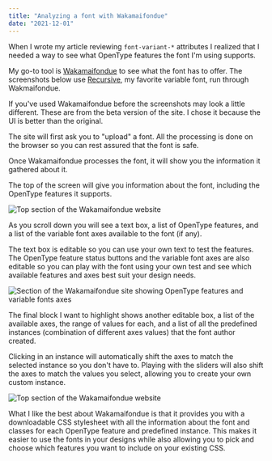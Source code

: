 ```yaml
---
title: "Analyzing a font with Wakamaifondue"
date: "2021-12-01"
---
```


When I wrote my article reviewing `font-variant-*` attributes I realized that I needed a way to see what OpenType features the font I'm using supports.

My go-to tool is [Wakamaifondue](https://wakamaifondue.com/) to see what the font has to offer. The screenshots below use [Recursive](https://www.recursive.design/), my favorite variable font, run through Wakmaifondue.

If you've used Wakamaifondue before the screenshots may look a little different. These are from the beta version of the site. I chose it because the UI is better than the original.

The site will first ask you to "upload" a font. All the processing is done on the browser so you can rest assured that the font is safe.

Once Wakamaifondue processes the font, it will show you the information it gathered about it.

The top of the screen will give you information about the font, including the OpenType features it supports.

![Top section of the Wakamaifondue website](/images/2021/10/new-wakamaifondue-01.png)

As you scroll down you will see a text box, a list of OpenType features, and a list of the variable font axes available to the font (if any).

The text box is editable so you can use your own text to test the features. The OpenType feature status buttons and the variable font axes are also editable so you can play with the font using your own test and see which available features and axes best suit your design needs.

![Section of the Wakamaifondue site showing OpenType features and variable fonts axes](/images/2021/10/new-wakamaifondue-02.png)

The final block I want to highlight shows another editable box, a list of the available axes, the range of values for each, and a list of all the predefined instances (combination of different axes values) that the font author created.

Clicking in an instance will automatically shift the axes to match the selected instance so you don't have to. Playing with the sliders will also shift the axes to match the values you select, allowing you to create your own custom instance.

![Top section of the Wakamaifondue website](/images/2021/10/new-wakamaifondue-03.png)

What I like the best about Wakamaifondue is that it provides you with a downloadable CSS stylesheet with all the information about the font and classes for each OpenType feature and predefined instance. This makes it easier to use the fonts in your designs while also allowing you to pick and choose which features you want to include on your existing CSS.
